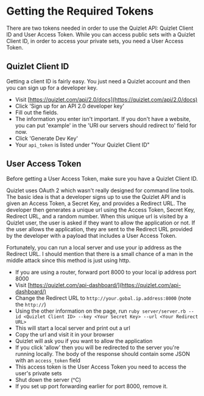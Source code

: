 # Getting the Required Tokens

There are two tokens needed in order to use the Quizlet API:
Quizlet Client ID and User Access Token.
While you can access public sets with a Quizlet Client ID, in order
to access your private sets, you need a User Access Token.

## Quizlet Client ID

Getting a client ID is fairly easy.
You just need a Quizlet account and then you can sign up for a developer key.

- Visit [https://quizlet.com/api/2.0/docs](https://quizlet.com/api/2.0/docs)
- Click 'Sign up for an API 2.0 developer key'
- Fill out the fields.
- The information you enter isn't important. If you don't have a website, you can put 'example' in the 'URI our servers should redirect to' field for now.
- Click 'Generate Dev Key'
- Your `api_token` is listed under "Your Quizlet Client ID"

## User Access Token

Before getting a User Access Token, make sure you have a Quizlet Client ID.

Quizlet uses OAuth 2 which wasn't really designed for command line tools.
The basic idea is that a developer signs up to use the Quizlet API and is given an Access Token, a Secret Key,
and provides a Redirect URL.
The developer then generates a unique url using the Access Token, Secret Key, Redirect URL, and a random number.
When this unique url is visited by a Quizlet user, the user is asked if they want to allow the application or not.
If the user allows the application, they are sent to the Redirect URL provided by the developer with a payload
that includes a User Access Token.

Fortunately, you can run a local server and use your ip address as the Redirect URL.
I should mention that there is a small chance of a man in the middle attack since this method is just using http.

- If you are using a router, forward port 8000 to your local ip address port 8000
- Visit [https://quizlet.com/api-dashboard/](https://quizlet.com/api-dashboard/)
- Change the Redirect URL to `http://your.gobal.ip.address:8000` (note the `http://`)
- Using the other information on the page, run `ruby server/server.rb --id <Quizlet Client ID> --key <Your Secret Key> --url <Your Redirect URL>`
- This will start a local server and print out a url
- Copy the url and visit it in your browser
- Quizlet will ask you if you want to allow the application
- If you click 'allow' then you will be redirected to the server you're running locally. The body of the response should contain some JSON with an `access_token` field
- This access token is the User Access Token you need to access the user's private sets
- Shut down the server (^C)
- If you set up port forwarding earlier for port 8000, remove it.
